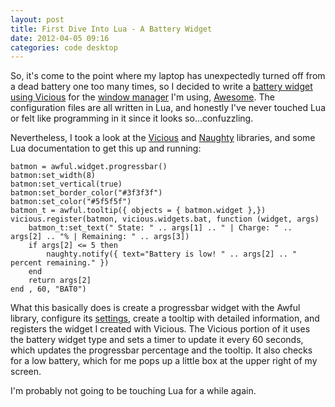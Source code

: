 ```yaml
---
layout: post
title: First Dive Into Lua - A Battery Widget
date: 2012-04-05 09:16
categories: code desktop
---
```

So, it's come to the point where my laptop has unexpectedly turned off from 
a dead battery one too many times, so I decided to write a [battery widget 
using Vicious][] for the [window manager][] I'm using, [Awesome][]. The 
configuration files are all written in Lua, and honestly I've never touched 
Lua or felt like programming in it since it looks so...confuzzling.

Nevertheless, I took a look at the [Vicious][] and [Naughty][] libraries, and 
some Lua documentation to get this up and running:

	batmon = awful.widget.progressbar()
	batmon:set_width(8)
	batmon:set_vertical(true)
	batmon:set_border_color("#3f3f3f")
	batmon:set_color("#5f5f5f")
	batmon_t = awful.tooltip({ objects = { batmon.widget },})
	vicious.register(batmon, vicious.widgets.bat, function (widget, args)
		batmon_t:set_text(" State: " .. args[1] .. " | Charge: " .. args[2] .. "% | Remaining: " .. args[3])
		if args[2] <= 5 then
			naughty.notify({ text="Battery is low! " .. args[2] .. " percent remaining." })
		end
		return args[2]
	end , 60, "BAT0")

What this basically does is create a progressbar widget with the Awful library, 
configure its [settings][], create a tooltip with detailed information, and 
registers the widget I created with Vicious. The Vicious portion of it uses 
the battery widget type and sets a timer to update it every 60 seconds, which 
updates the progressbar percentage and the tooltip. It also checks for a low 
battery, which for me pops up a little box at the upper right of my screen.

I'm probably not going to be touching Lua for a while again.

[battery widget using Vicious]: http://pastebin.com/uQyqxemq
[Vicious]: https://awesome.naquadah.org/wiki/Vicious
[window manager]: https://en.wikipedia.org/wiki/Window_manager
[Awesome]: https://awesome.naquadah.org/
[Naughty]: https://awesome.naquadah.org/wiki/Naughty
[settings]: https://awesome.naquadah.org/wiki/Widgets_in_awesome#Progressbar
